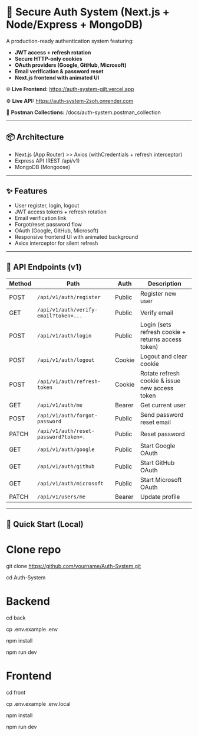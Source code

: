 # 🔐 Secure Auth System (Next.js + Node/Express + MongoDB)

A production-ready authentication system featuring:

- **JWT access + refresh rotation** 
- **Secure HTTP-only cookies** 
- **OAuth providers (Google, GitHub, Microsoft)** 
- **Email verification & password reset** 
- **Next.js frontend with animated UI** 

🌐 **Live Frontend:** https://auth-system-gilt.vercel.app

⚙️ **Live API:** https://auth-system-2soh.onrender.com

🚀 **Postman Collections:** /docs/auth-system.postman_collection

---

## 📦 Architecture

- Next.js (App Router) >> Axios (withCredentials + refresh interceptor)
- Express API (REST /api/v1)
- MongoDB (Mongoose)

---

## ✨ Features

- User register, login, logout 
- JWT access tokens + refresh rotation 
- Email verification link 
- Forgot/reset password flow 
- OAuth (Google, GitHub, Microsoft) 
- Responsive frontend UI with animated background 
- Axios interceptor for silent refresh 

---

## 📡 API Endpoints (v1)

| Method | Path                                  | Auth        | Description |
|--------|---------------------------------------|-------------|-------------|
| POST   | `/api/v1/auth/register`               | Public      | Register new user |
| GET    | `/api/v1/auth/verify-email?token=...` | Public      | Verify email |
| POST   | `/api/v1/auth/login`                  | Public      | Login (sets refresh cookie + returns access token) |
| POST   | `/api/v1/auth/logout`                 | Cookie      | Logout and clear cookie |
| POST   | `/api/v1/auth/refresh-token`          | Cookie      | Rotate refresh cookie & issue new access token |
| GET    | `/api/v1/auth/me`                     | Bearer      | Get current user |
| POST   | `/api/v1/auth/forgot-password`        | Public      | Send password reset email |
| PATCH  | `/api/v1/auth/reset-password?token=.` | Public      | Reset password |
| GET    | `/api/v1/auth/google`                 | Public      | Start Google OAuth |
| GET    | `/api/v1/auth/github`                 | Public      | Start GitHub OAuth |
| GET    | `/api/v1/auth/microsoft`              | Public      | Start Microsoft OAuth |
| PATCH  | `/api/v1/users/me`                    | Bearer      | Update profile |

---

## 🚀 Quick Start (Local)


# Clone repo
git clone https://github.com/yourname/Auth-System.git

cd Auth-System

# Backend
cd back

cp .env.example .env

npm install

npm run dev

# Frontend
cd front

cp .env.example .env.local

npm install

npm run dev



